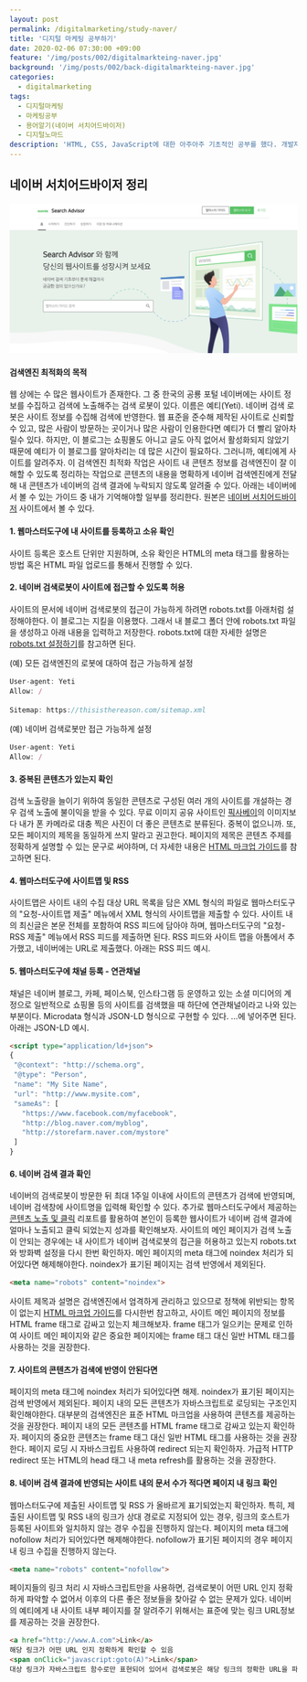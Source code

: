 ```yaml
---
layout: post
permalink: /digitalmarketing/study-naver/
title: '디지털 마케팅 공부하기'
date: 2020-02-06 07:30:00 +09:00
feature: '/img/posts/002/digitalmarkteing-naver.jpg'
background: '/img/posts/002/back-digitalmarkteing-naver.jpg'
categories:
  - digitalmarketing
tags:
  - 디지털마케팅
  - 마케팅공부
  - 용어알기(네이버 서치어드바이저)
  - 디지털노마드
description: 'HTML, CSS, JavaScript에 대한 아주아주 기초적인 공부를 했다. 개발자는 아니지만, 디지털 마케팅을 하기 위한 기초가 필요했기 때문인데 이 카테고리에서는 공부한 기초 지식을 사용하는 디지털 마케팅에 대해 다뤄볼 예정이며 첫 번째 글은 네이버 서치어드바이저이다.'
---
```


## 네이버 서치어드바이저 정리

![네이버 웹마스터도구](/img/posts/002/naver.jpg)

#### 검색엔진 최적화의 목적

웹 상에는 수 많은 웹사이트가 존재한다. 그 중 한국의 공룡 포털 네이버에는 사이트 정보를 수집하고 검색에 노출해주는 검색 로봇이 있다. 이름은 예티(Yeti). 네이버 검색 로봇은 사이트 정보를 수집해 검색에 반영한다. 웹 표준을 준수해 제작된 사이트로 신뢰할 수 있고, 많은 사람이 방문하는 곳이거나 많은 사람이 인용한다면 예티가 더 빨리 알아차릴수 있다. 하지만, 이 블로그는 쇼핑몰도 아니고 글도 아직 없어서 활성화되지 않았기 때문에 예티가 이 블로그를 알아차리는 데 많은 시간이 필요하다. 그러니까, 예티에게 사이트를 알려주자. 이 검색엔진 최적화 작업은 사이트 내 콘텐츠 정보를 검색엔진이 잘 이해할 수 있도록 정리하는 작업으로 콘텐츠의 내용을 명확하게 네이버 검색엔진에게 전달해 내 콘텐츠가 네이버의 검색 결과에 누락되지 않도록 알려줄 수 있다. 아래는 네이버에서 볼 수 있는 가이드 중 내가 기억해야할 일부를 정리한다. 원본은 [네이버 서치어드바이저](https://searchadvisor.naver.com/) 사이트에서 볼 수 있다. 



#### 1. 웹마스터도구에 내 사이트를 등록하고 소유 확인

사이트 등록은 호스트 단위만 지원하며, 소유 확인은 HTML의 meta 태그를 활용하는 방법 혹은 HTML 파일 업로드를 통해서 진행할 수 있다. 

#### 2. 네이버 검색로봇이 사이트에 접근할 수 있도록 허용

사이트의 문서에 네이버 검색로봇의 접근이 가능하게 하려면 robots.txt를 아래처럼 설정해야한다. 이 블로그는 지킬을 이용했다. 그래서 내 블로그 폴더 안에 robots.txt 파일을 생성하고 아래 내용을 입력하고 저장한다. robots.txt에 대한 자세한 설명은 [robots.txt 설정하기](https://searchadvisor.naver.com/guide/seo-basic-robots)를 참고하면 된다.

(예) 모든 검색엔진의 로봇에 대하여 접근 가능하게 설정

```javascript
User-agent: Yeti
Allow: /

Sitemap: https://thisisthereason.com/sitemap.xml
```

(예) 네이버 검색로봇만 접근 가능하게 설정

```javascript
User-agent: Yeti
Allow: /
```

#### 3. 중복된 콘텐츠가 있는지 확인

검색 노출량을 늘이기 위하여 동일한 콘텐츠로 구성된 여러 개의 사이트를 개설하는 경우 검색 노출에 불이익을 받을 수 있다. 무료 이미지 공유 사이트인 [픽사베이](https://pixabay.com/ko/)의 이미지보다 내가 폰 카메라로 대충 찍은 사진이 더 좋은 콘텐츠로 분류된다. 중복이 없으니까. 또, 모든 페이지의 제목을 동일하게 쓰지 말라고 권고한다. 페이지의 제목은 콘텐츠 주제를 정확하게 설명할 수 있는 문구로 써야하며, 더 자세한 내용은 [HTML 마크업 가이드](https://searchadvisor.naver.com/guide/markup-intro)를 참고하면 된다. 

#### 4. 웹마스터도구에 사이트맵 및 RSS

사이트맵은 사이트 내의 수집 대상 URL 목록을 담은 XML 형식의 파일로 웹마스터도구의 "요청-사이트맵 제출" 메뉴에서 XML 형식의 사이트맵을 제출할 수 있다. 사이트 내의 최신글은 본문 전체를 포함하여 RSS 피드에 담아야 하며, 웹마스터도구의 "요청-RSS 제출" 메뉴에서 RSS 피드를 제출하면 된다. RSS 피드와 사이트 맵을 아톰에서 추가했고, 네이버에는 URL로 제출했다. 아래는 RSS 피드 예시.

#### 5. 웹마스터도구에 채널 등록 - 연관채널

채널은 네이버 블로그, 카페, 페이스북, 인스타그램 등 운영하고 있는 소셜 미디어의 계정으로 일반적으로 쇼핑몰 등의 사이트를 검색했을 때 하단에 연관채널이라고 나와 있는 부분이다. Microdata 형식과 JSON-LD 형식으로 구현할 수 있다. <head>...</head>에 넣어주면 된다. 아래는 JSON-LD 예시. 

```html
<script type="application/ld+json">
{
 "@context": "http://schema.org",
 "@type": "Person",
 "name": "My Site Name",
 "url": "http://www.mysite.com",
 "sameAs": [
   "https://www.facebook.com/myfacebook",
   "http://blog.naver.com/myblog",
   "http://storefarm.naver.com/mystore"
 ]
}
```

#### 6. 네이버 검색 결과 확인

네이버의 검색로봇이 방문한 뒤 최대 1주일 이내에 사이트의 콘텐츠가 검색에 반영되며, 네이버 검색창에 사이트명을 입력해 확인할 수 있다. 추가로 웹마스터도구에서 제공하는 [콘텐츠 노출 및 클릭](https://searchadvisor.naver.com/guide/report-expose-ctr) 리포트를 활용하여 본인이 등록한 웹사이트가 네이버 검색 결과에 얼마나 노출되고 클릭 되었는지 성과를 확인해보자. 사이트의 메인 페이지가 검색 노출이 안되는 경우에는 내 사이트가 네이버 검색로봇의 접근을 허용하고 있는지 robots.txt 와 방화벽 설정을 다시 한번 확인하자. 메인 페이지의 meta 태그에 noindex 처리가 되어있다면 해제해야한다. noindex가 표기된 페이지는 검색 반영에서 제외된다.

```html
<meta name="robots" content="noindex">
```

사이트 제목과 설명은 검색엔진에서 엄격하게 관리하고 있으므로 정책에 위반되는 항목이 없는지 [HTML 마크업 가이드](https://searchadvisor.naver.com/guide/markup-intro)를 다시한번 참고하고, 사이트 메인 페이지의 정보를 HTML frame 태그로 감싸고 있는지 체크해보자. frame 태그가 일으키는 문제로 인하여 사이트 메인 페이지와 같은 중요한 페이지에는 frame 태그 대신 일반 HTML 태그를 사용하는 것을 권장한다.

#### 7. 사이트의 콘텐츠가 검색에 반영이 안된다면

페이지의 meta 태그에 noindex 처리가 되어있다면 해제. noindex가 표기된 페이지는 검색 반영에서 제외된다. 페이지 내의 모든 콘텐츠가 자바스크립트로 로딩되는 구조인지 확인해야한다. 대부분의 검색엔진은 표준 HTML 마크업을 사용하여 콘텐츠를 제공하는 것을 권장한다. 페이지 내의 모든 콘텐츠를 HTML frame 태그로 감싸고 있는지 확인하자. 페이지의 중요한 콘텐츠는 frame 태그 대신 일반 HTML 태그를 사용하는 것을 권장한다. 페이지 로딩 시 자바스크립트 사용하여 redirect 되는지 확인하자. 가급적 HTTP redirect 또는 HTML의 head 태그 내 meta refresh를 활용하는 것을 권장한다.

#### 8. 네이버 검색 결과에 반영되는 사이트 내의 문서 수가 적다면 페이지 내 링크 확인

웹마스터도구에 제출된 사이트맵 및 RSS 가 올바르게 표기되었는지 확인하자. 특히, 제출된 사이트맵 및 RSS 내의 링크가 상대 경로로 지정되어 있는 경우, 링크의 호스트가 등록된 사이트와 일치하지 않는 경우 수집을 진행하지 않는다. 페이지의 meta 태그에 nofollow 처리가 되어있다면 해제해야한다. nofollow가 표기된 페이지의 경우 페이지 내 링크 수집을 진행하지 않는다.

```html
<meta name="robots" content="nofollow">
```

페이지들의 링크 처리 시 자바스크립트만을 사용하면, 검색로봇이 어떤 URL 인지 정확하게 파악할 수 없어서 이후의 다른 좋은 정보들을 찾아갈 수 없는 문제가 있다. 네이버의 예티에게 내 사이트 내부 페이지를 잘 알려주기 위해서는 표준에 맞는 링크 URL정보를 제공하는 것을 권장한다.

```html
<a href="http://www.A.com">Link</a>
해당 링크가 어떤 URL 인지 정확하게 확인할 수 있음
<span onClick="javascript:goto(A)">Link</span>
대상 링크가 자바스크립트 함수로만 표현되어 있어서 검색로봇은 해당 링크의 정확한 URL을 파악할
```